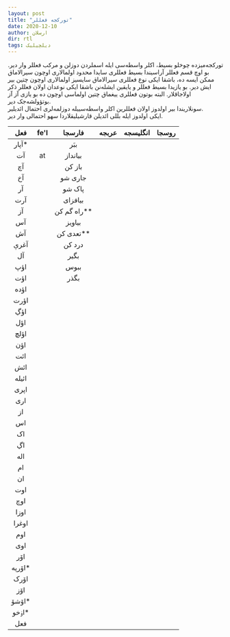 ```yaml
---
layout: post
title: "تورکجه فعللر"
date: 2020-12-10
author: ارسلان
dir: rtl
tags: دیلچیلیک
---
```



تورکجه‌میزده چوخلو بسیط، اکلر واسطه‌سی ایله اسملردن دوزلن و مرکب فعللر وار دیر. بو اوچ قسم فعللر آراسیندا بسیط فعللری سایدا محدود اولمالاری اوچون سیرالاماق ممکن ایسه ده، باشقا ایکی نوع فعللری سیرالاماق سایسیز اولمالاری اوچون چتین بیر ایش دیر. بو یازیدا بسیط فعللر و یایقین ایشله‌نن باشقا ایکی نوعدان اولان فعللر ذکر اولاجاقلار. البته بوتون فعللری ییغماق چتین اولماسی اوچون ده بو یازی آز آز بوتؤولشه‌جک دیر.<br/>
سونلاریندا بیر اولدوز اولان فعللرین اکلر واسطه‌سییله دوزلمه‌لری احتمال ائدیلیر.<br/>
ایکی اولدوز ایله بللی ائدیلن قارشیلیقلاردا سهو احتمالی وار دیر.

| فعل  | fe'l   | فارسجا | عربجه | انگلیسجه | روسجا |
|:----:|:-----:|:-----:|:-----:|:-------:|:-----:|
| آپار* |  | ببَر |  |  |  |
| آت  | at | بیانداز |  |  |  |
| آچ |  | باز کن |  |  |  |
| آخ |  | جاری شو |  |  |  |
| آر |  | پاک شو |  |  |  |
| آرت |  | بیافزای |  |  |  |
| آز |  | راه گم کن** |  |  |  |
| آس |  | بیاویز |  |  |  |
| آش |  | تعدی کن** |  |  |  |
| آغرې |  | درد کن |  |  |  |
| آل |  | بگیر |  |  |  |
| اؤپ |  | ببوس |  |  |  |
| اؤت |  | بگذر |  |  |  |
| اؤده |  |  |  |  |  |
| اؤرت |  |  |  |  |  |
| اؤڲ |  |  |  |  |  |
| اؤل |  |  |  |  |  |
| اؤلچ |  |  |  |  |  |
| اؤن |  |  |  |  |  |
| ائت |  |  |  |  |  |
| ائش |  |  |  |  |  |
| ائیله |  |  |  |  |  |
| اپری |  |  |  |  |  |
| اری |  |  |  |  |  |
| از |  |  |  |  |  |
| اس |  |  |  |  |  |
| اک |  |  |  |  |  |
| اڲ |  |  |  |  |  |
| اله |  |  |  |  |  |
| ام |  |  |  |  |  |
| ان |  |  |  |  |  |
| اوت |  |  |  |  |  |
| اوچ |  |  |  |  |  |
| اوزا |  |  |  |  |  |
| اوغرا |  |  |  |  |  |
| اوم |  |  |  |  |  |
| اوی |  |  |  |  |  |
| اۆر |  |  |  |  |  |
| اۆرپه* |  |  |  |  |  |
| اۆرک |  |  |  |  |  |
| اۆز |  |  |  |  |  |
| اۆشۆ* |  |  |  |  |  |
| اۏخو* |  |  |  |  |  |
| فعل |  |  |  |  |  |















